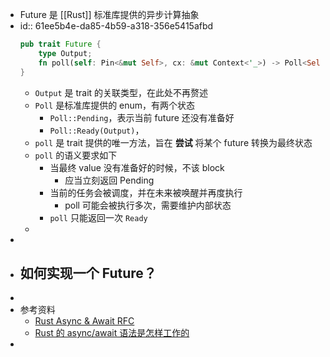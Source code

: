 - Future 是 [[Rust]] 标准库提供的异步计算抽象
- id:: 61ee5b4e-da85-4b59-a318-356e5415afbd
  ```rust
  pub trait Future {
      type Output;
      fn poll(self: Pin<&mut Self>, cx: &mut Context<'_>) -> Poll<Self::Output>;
  }
  ```
	- `Output` 是 trait 的关联类型，在此处不再赘述
	- `Poll` 是标准库提供的 enum，有两个状态
		- `Poll::Pending`，表示当前 future 还没有准备好
		- `Poll::Ready(Output)`，
	- `poll` 是 trait 提供的唯一方法，旨在 **尝试** 将某个 future 转换为最终状态
	- `poll` 的语义要求如下
		- 当最终 value 没有准备好的时候，不该 block
			- 应当立刻返回 Pending
		- 当前的任务会被调度，并在未来被唤醒并再度执行
			- poll 可能会被执行多次，需要维护内部状态
		- `poll` 只能返回一次 `Ready`
	-
-
- 如何实现一个 Future？
	-
-
- 参考资料
	- [Rust Async & Await RFC](https://github.com/rust-lang/rfcs/blob/master/text/2394-async_await.md)
	- [Rust 的 async/await 语法是怎样工作的](https://ipotato.me/article/70)
-